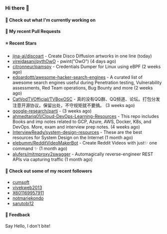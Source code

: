 ### Hi there 👋

#### 👷 Check out what I'm currently working on

#### 🔨 My recent Pull Requests


#### ⭐ Recent Stars

- [jina-ai/discoart](https://github.com/jina-ai/discoart) - Create Disco Diffusion artworks in one line (today)
- [virejdasani/pythOwO](https://github.com/virejdasani/pythOwO) - pwint(&#34;OwO&#34;) (4 days ago)
- [citronneur/pamspy](https://github.com/citronneur/pamspy) - Credentials Dumper for Linux using eBPF (2 weeks ago)
- [edoardottt/awesome-hacker-search-engines](https://github.com/edoardottt/awesome-hacker-search-engines) - A curated list of awesome search engines useful during Penetration testing, Vulnerability assessments, Red Team operations, Bug Bounty and more (2 weeks ago)
- [CatVodTVOfficial/TVBoxOSC](https://github.com/CatVodTVOfficial/TVBoxOSC) - 真的没有QQ群、QQ频道、论坛。打包分发注意开源协议，保留出处，不守规矩就不要搞。 (3 weeks ago)
- [google-research/parti](https://github.com/google-research/parti) -  (3 weeks ago)
- [ahmedtariq01/Cloud-DevOps-Learning-Resources](https://github.com/ahmedtariq01/Cloud-DevOps-Learning-Resources) - This repo includes Books and imp notes related to GCP, Azure, AWS, Docker, K8s, and DevOps. More, exam and interview prep notes. (4 weeks ago)
- [InterviewReady/system-design-resources](https://github.com/InterviewReady/system-design-resources) - These are the best resources for System Design on the Internet (1 month ago)
- [elebumm/RedditVideoMakerBot](https://github.com/elebumm/RedditVideoMakerBot) - Create Reddit Videos with just✨ one command ✨ (1 month ago)
- [alufers/mitmproxy2swagger](https://github.com/alufers/mitmproxy2swagger) - Automagically reverse-engineer REST APIs via capturing traffic (1 month ago)

#### 👯 Check out some of my recent followers

- [cumsoft](https://github.com/cumsoft)
- [vivekweb2013](https://github.com/vivekweb2013)
- [X601169957911](https://github.com/X601169957911)
- [notmariekondo](https://github.com/notmariekondo)
- [sarutobi12](https://github.com/sarutobi12)

#### 💬 Feedback

Say Hello, I don't bite!